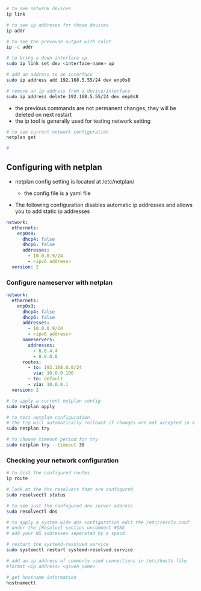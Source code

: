 
```bash 
# to see netwrok devices 
ip link 

# to see ip addreses for those devices 
ip addr

# to see the prevouse output with colot 
ip -c addr

# to bring a down interface up 
sudo ip link set dev <interface-name> up

# add an address to an interface 
sudo ip address add 192.168.5.55/24 dev enp0s8

# remove an ip address from a device/interface
sudo ip address delete 192.168.5.55/24 dev enp0s8

```

- the previous commands are not permanent changes, they will be deleted on next restart
- the ip tool is generally used for testing network setting 
```bash 
# to see current network configuration 
netplan get 

# 

```

## Configuring with netplan
- netplan config setting is located at /etc/netplan/
	- the config file is a yaml file

- The following configuration disables automatic ip addresses and allows you to add static ip addresses 

```yaml 
network:
  ethernets: 
    enp0s8: 
	  dhcp4: false
	  dhcp6: false 
	  addresses: 
	    - 10.0.0.9/24
	    - <ipv6 address>
  version: 2 
```

### Configure nameserver with netplan
```yaml
network:
  ethernets: 
    enp0s3: 
	  dhcp4: false
	  dhcp6: false 
	  addresses: 
	    - 10.0.0.9/24
	    - <ipv6 address>
	  nameservers:
	    addresses: 
	      - 8.8.4.4
	      - 8.8.8.8
	  routes: 
	    - to: 192.168.0.0/24
	      via: 10.0.0.100
	    - to: default
	    - via: 10.0.0.1
  version: 2 

```

```bash 
# to apply a current netplan config
sudo netplan apply

# to test netplan configuration
# the try will automatically rollback if changes are not accepted in a certain time 
sudo netplan try

# to choose timeout period for try 
sudo netplan try --timeout 30 
```

### Checking your network configuration 
```bash 
# to list the configured routes 
ip route

# look at the dns resolvers that are configured 
sudo resolvectl status 

# to see just the confugured dns server address
sudo resolvectl dns

# to apply a system wide dns configuration edit the /etc/resolv.conf
# under the [Resolve] section uncomment #DNS
# add your NS addresses seperated by a spacd

# restart the systemd-resolved service 
sudo systemctl restart systemd-resolved.service

# add an ip address of commonly used connections in /etc/hosts file 
#format <ip address> <given_name>

# get hostname information 
hostnamectl



```